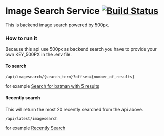 # Image Search Service [![Build Status](https://travis-ci.org/anonymint/image-search.svg?branch=master)](https://travis-ci.org/anonymint/image-search)

This is backend image search powered by 500px.

### How to run it

Because this api use 500px as backend search you have to provide your own KEY_500PX in the .env file. 

#### To search

`/api/imagesearch/{search_term}?offset={number_of_results}` 

for example [Search for batman with 5 results](https://mighty-crag-74297.herokuapp.com/api/imagesearch/batman?offset=5)

#### Recently search

This will return the most 20 recently searched from the api above.

`/api/latest/imagesearch` 

for example [Recently Search](https://mighty-crag-74297.herokuapp.com/api/latest/imagesearch)
